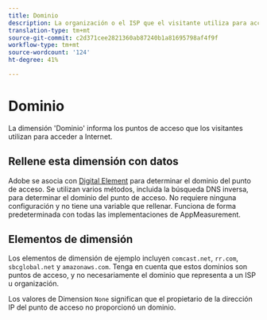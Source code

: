 ```yaml
---
title: Dominio
description: La organización o el ISP que el visitante utiliza para acceder a Internet.
translation-type: tm+mt
source-git-commit: c2d371cee2821360ab87240b1a81695798af4f9f
workflow-type: tm+mt
source-wordcount: '124'
ht-degree: 41%

---
```



# Dominio

La dimensión &#39;Dominio&#39; informa los puntos de acceso que los visitantes utilizan para acceder a Internet.

## Rellene esta dimensión con datos

Adobe se asocia con [Digital Element](https://www.digitalelement.com/?lang=es) para determinar el dominio del punto de acceso. Se utilizan varios métodos, incluida la búsqueda DNS inversa, para determinar el dominio del punto de acceso. No requiere ninguna configuración y no tiene una variable que rellenar. Funciona de forma predeterminada con todas las implementaciones de AppMeasurement.

## Elementos de dimensión

Los elementos de dimensión de ejemplo incluyen `comcast.net`, `rr.com`, `sbcglobal.net` y `amazonaws.com`. Tenga en cuenta que estos dominios son puntos de acceso, y no necesariamente el dominio que representa a un ISP u organización.

Los valores de Dimension `None` significan que el propietario de la dirección IP del punto de acceso no proporcionó un dominio.
